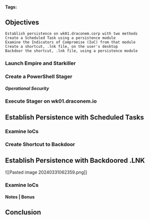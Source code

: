 #### Tags: 

## Objectives
    Establish persistence on wk01.draconem.corp with two methods
    Create a Scheduled Task using a persistence module
    Examine the Indicators of Compromise (IoC) from that module
    Create a shortcut, .lnk file, on the user's desktop
    Backdoor the shortcut, .lnk file, using a persistence module

### Launch Empire and Starkiller


### Create a PowerShell Stager


##### Operational Security


### Execute Stager on wk01.draconem.io


## Establish Persistence with Scheduled Tasks


### Examine IoCs


### Create Shortcut to Backdoor


## Establish Persistence with Backdoored .LNK
![[Pasted image 20240331062359.png]]

### Examine IoCs


#### Notes | Bonus


## Conclusion

